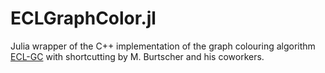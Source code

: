 # ECLGraphColor.jl

Julia wrapper of the C++ implementation of the graph colouring algorithm
[ECL-GC](https://userweb.cs.txstate.edu/~burtscher/research/ECL-GC/) with
shortcutting by M. Burtscher and his coworkers.
